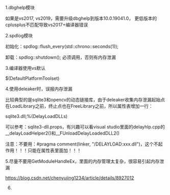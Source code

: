 1.dbghelp模块

如果是vs2017, vs2019，需要升级dbghelp到版本10.0.19041.0， 更低版本的cplusplus不匹配导致vs2017+编译器错误



2.spdlog模块

初始化：spdlog::flush_every(std::chrono::seconds(1));

卸载：spdlog::shutdown(); 必须调用，否则有内存泄漏



3.编译器使用vs默认

<PlatformToolset>$(DefaultPlatformToolset)</PlatformToolset>



4.使用deleaker时，误报内存泄漏

比较典型的是sqlite3和opencv的动态链接库，由于deleaker收集内存泄漏起始点在LoadLibrary之前，终止点也在FreeLibrary之前，所以属性表增加一行：

<DelayLoadDLLs>sqlite3.dll;%(DelayLoadDLLs)</DelayLoadDLLs>

可以参考：sqlite3-dll.props，有兴趣可以看visual studio里面的delayhlp.cpp的__delayLoadHelper2()和__FUnloadDelayLoadedDLL2()

注意：不要用：\#pragma comment(linker, "/DELAYLOAD:xxx.dll")，这个不起作用！！！只能在属性表里面加！！！



5.尽量不要用GetModuleHandleEx，里面的内存管理太复杂，很容易引起内存泄漏

https://blog.csdn.net/chenyujing1234/article/details/8927012



6.